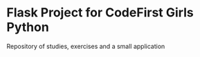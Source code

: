 # Flask Project for CodeFirst Girls Python
Repository of studies, exercises and a small application
